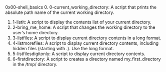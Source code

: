 0x00-shell_basics
0. 0-current_working_directory: A script that prints the absolute path name of the current working directory.
1. 1-listit: A script to display the contents list of your current directory.
2. 2-bring_me_home:  A  script that changes the working directory to the user’s home directory.
3. 3-listfiles: A script to display current directory contents in a long format.
4. 4-listmorefiles: A script to display current directory contents, including hidden files (starting with .). Use the long format.
5. 5-listfilesdigitonly: A script to display current directory contents.
6. 6-firstdirectory: A script to creates a directory named my_first_directory in the /tmp/ directory.
